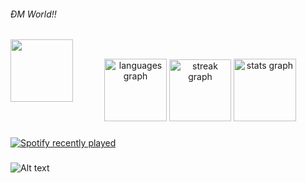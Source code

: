 <h6 align="left">ĐM World!!</h6>

###
<img align="left" height="100" src="https://media4.giphy.com/media/l4FGrHErakgV8GRO0/giphy.gif?cid=ecf05e47gzbvwxqu6z3mg3zzv6faaelzxtxlx6yl6dt4e788&ep=v1_stickers_search&rid=giphy.gif&ct=s"/></br>
<div align="center">
  <img src="https://github-readme-stats.vercel.app/api/top-langs?username=TrungZKZ&locale=en&hide_title=false&layout=compact&card_width=320&langs_count=5&theme=github_dark&hide_border=false&order=2" height="100" alt="languages graph"  />
  <img src="https://streak-stats.demolab.com?user=TrungZKZ&locale=en&mode=daily&theme=github_dark&hide_border=false&border_radius=5&order=3" height="99" alt="streak graph"  />
  <img src="https://github-readme-stats.vercel.app/api?username=TrungZKZ&hide_title=false&hide_rank=false&show_icons=true&include_all_commits=true&count_private=true&disable_animations=false&theme=github_dark&locale=en&hide_border=false&order=1" height="100" alt="stats graph"  />
</div>

###



###

<div align="left">
  <a href="https://open.spotify.com/user/31hiehqxmxq3r7od54vfwmg3rqzy">
    <img src="https://spotify-recently-played-readme.vercel.app/api?user=31hiehqxmxq3r7od54vfwmg3rqzy&count=2&unique=true" alt="Spotify recently played"  />
  </a>
</div>

###
![Alt text](https://spotify-recently-played-readme.vercel.app/api?user=31hiehqxmxq3r7od54vfwmg3rqzy)
